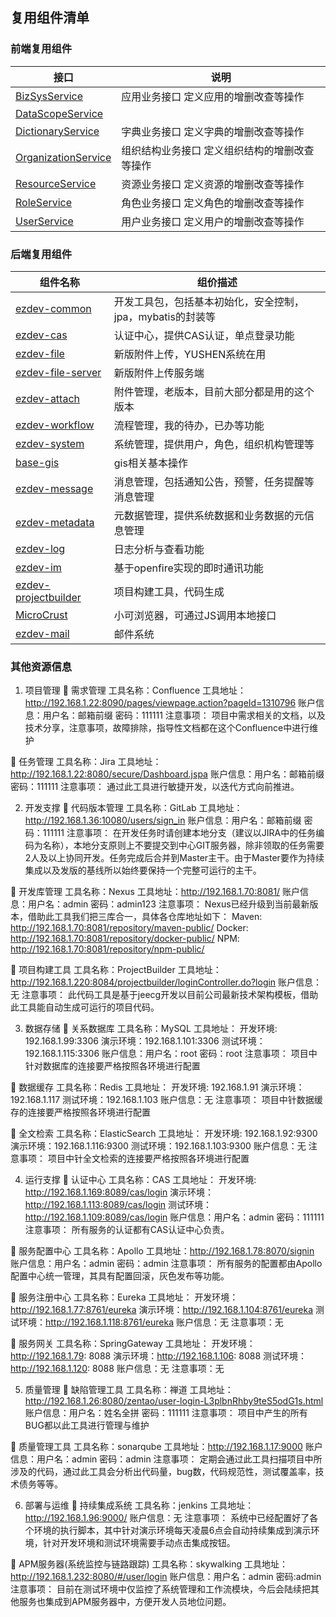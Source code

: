 ## 复用组件清单 ##

### 前端复用组件 ###
<table class="typeSummary" border="0" cellpadding="3" cellspacing="0">
<tbody><tr>
<th class="colFirst" scope="col">接口</th>
<th class="colLast" scope="col">说明</th>
</tr>
</tbody><tbody>
<tr class="altColor">
<td class="colFirst"><a href="../../../../com/chrtc/system/service/BizSysService.html" >BizSysService</a></td>
<td class="colLast">
<div class="block">应用业务接口
 定义应用的增删改查等操作</div>
</td>
</tr>
<tr class="rowColor">
<td class="colFirst"><a href="../../../../com/chrtc/system/service/DataScopeService.html" >DataScopeService</a></td>
<td class="colLast">&nbsp;</td>
</tr>
<tr class="altColor">
<td class="colFirst"><a href="../../../../com/chrtc/system/service/DictionaryService.html" >DictionaryService</a></td>
<td class="colLast">
<div class="block">字典业务接口
 定义字典的增删改查等操作</div>
</td>
</tr>
<tr class="rowColor">
<td class="colFirst"><a href="../../../../com/chrtc/system/service/OrganizationService.html" >OrganizationService</a></td>
<td class="colLast">
<div class="block">组织结构业务接口
 定义组织结构的增删改查等操作</div>
</td>
</tr>
<tr class="altColor">
<td class="colFirst"><a href="../../../../com/chrtc/system/service/ResourceService.html" >ResourceService</a></td>
<td class="colLast">
<div class="block">资源业务接口
 定义资源的增删改查等操作</div>
</td>
</tr>
<tr class="rowColor">
<td class="colFirst"><a href="../../../../com/chrtc/system/service/RoleService.html" >RoleService</a></td>
<td class="colLast">
<div class="block">角色业务接口
 定义角色的增删改查等操作</div>
</td>
</tr>
<tr class="altColor">
<td class="colFirst"><a href="../../../../com/chrtc/system/service/UserService.html" >UserService</a></td>
<td class="colLast">
<div class="block">用户业务接口
 定义用户的增删改查等操作</div>
</td>
</tr>
</tbody>
</table>

### 后端复用组件 ###
<table class="typeSummary" border="0" cellpadding="3" cellspacing="0">
<tbody><tr>
<th class="colFirst" scope="col">组件名称</th>
<th class="colLast" scope="col">组价描述</th>
</tr>
</tbody><tbody>
<tr class="altColor">
<td class="colFirst"><a href="http://192.168.1.36:10080/ezdev/ezdev-common" >ezdev-common</a></td>
<td class="colLast">
<div class="block">
 开发工具包，包括基本初始化，安全控制，jpa，mybatis的封装等</div>
</td>
</tr>

<tr class="altColor">
<td class="colFirst"><a href="http://192.168.1.36:10080/ezdev/ezdev-cas" >ezdev-cas</a></td>
<td class="colLast">
<div class="block">
 认证中心，提供CAS认证，单点登录功能</div>
</td>
</tr>

<tr class="rowColor">
<td class="colFirst"><a href="http://192.168.1.36:10080/ezdev/ezdev-file" >ezdev-file</a></td>
<td class="colLast">
<div class="block">
 新版附件上传，YUSHEN系统在用</div>
</td>
</tr>

<tr class="rowColor">
<td class="colFirst"><a href="http://192.168.1.36:10080/ezdev/ezdev-file-server" >ezdev-file-server</a></td>
<td class="colLast">
<div class="block">
 新版附件上传服务端</div>
</td>
</tr>

<tr class="rowColor">
<td class="colFirst"><a href="http://192.168.1.36:10080/ezdev/ezdev-attach" >ezdev-attach</a></td>
<td class="colLast">
<div class="block">
 附件管理，老版本，目前大部分都是用的这个版本</div>
</td>
</tr>


<tr class="altColor">
<td class="colFirst"><a href="http://192.168.1.36:10080/ezdev/ezdev-workflow" >ezdev-workflow</a></td>
<td class="colLast">
<div class="block">
 流程管理，我的待办，已办等功能</div>
</td>
</tr>
<tr class="rowColor">
<td class="colFirst"><a href="http://192.168.1.36:10080/ezdev/ezdev-system" >ezdev-system</a></td>
<td class="colLast">
<div class="block">
 系统管理，提供用户，角色，组织机构管理等</div>
</td>
</tr>
<tr class="altColor">
<td class="colFirst"><a href="http://192.168.1.36:10080/ezdev/base-gis" >base-gis</a></td>
<td class="colLast">
<div class="block">
 gis相关基本操作</div>
</td>
</tr>

<tr class="altColor">
<td class="colFirst"><a href="http://192.168.1.36:10080/ezdev/ezdev-message" >ezdev-message</a></td>
<td class="colLast">
<div class="block">
 消息管理，包括通知公告，预警，任务提醒等消息管理</div>
</td>
</tr>

<tr class="altColor">
<td class="colFirst"><a href="http://192.168.1.36:10080/ezdev/ezdev-metadata" >ezdev-metadata</a></td>
<td class="colLast">
<div class="block">
 元数据管理，提供系统数据和业务数据的元信息管理</div>
</td>
</tr>

<tr class="altColor">
<td class="colFirst"><a href="http://192.168.1.36:10080/ezdev/ezdev-log" >ezdev-log</a></td>
<td class="colLast">
<div class="block">
 日志分析与查看功能</div>
</td>
</tr>

<tr class="altColor">
<td class="colFirst"><a href="http://192.168.1.36:10080/ezdev/im" >ezdev-im</a></td>
<td class="colLast">
<div class="block">
 基于openfire实现的即时通讯功能</div>
</td>
</tr>

<tr class="altColor">
<td class="colFirst"><a href="http://192.168.1.36:10080/ezdev/ezdev-projectbuilder" >ezdev-projectbuilder</a></td>
<td class="colLast">
<div class="block">
 项目构建工具，代码生成</div>
</td>
</tr>

<tr class="altColor">
<td class="colFirst"><a href="http://192.168.1.36:10080/ezdev/MicroCrust" >MicroCrust</a></td>
<td class="colLast">
<div class="block">
 小可浏览器，可通过JS调用本地接口</div>
</td>
</tr>

<tr class="altColor">
<td class="colFirst"><a href="http://192.168.1.36:10080/ezdev/ezdev-mail" >ezdev-mail</a></td>
<td class="colLast">
<div class="block">
 邮件系统</div>
</td>
</tr>

</tbody>
</table>

### 其他资源信息 ###
1.	项目管理
	需求管理
工具名称：Confluence
工具地址：http://192.168.1.22:8090/pages/viewpage.action?pageId=1310796
账户信息：用户名：邮箱前缀 密码：111111
注意事项：
	项目中需求相关的文档，以及技术分享，注意事项，故障排除，指导性文档都在这个Confluence中进行维护

	任务管理
工具名称：Jira
工具地址：http://192.168.1.22:8080/secure/Dashboard.jspa
账户信息：用户名：邮箱前缀 密码：111111
注意事项：
	通过此工具进行敏捷开发，以迭代方式向前推进。

2.	开发支撑
	代码版本管理
工具名称：GitLab
工具地址：http://192.168.1.36:10080/users/sign_in
账户信息：用户名：邮箱前缀 密码：111111
注意事项：
	在开发任务时请创建本地分支（建议以JIRA中的任务编码为名称），本地分支原则上不要提交到中心GIT服务器，除非领取的任务需要2人及以上协同开发。任务完成后合并到Master主干。由于Master要作为持续集成以及发版的基线所以始终要保持一个完整可运行的主干。

	开发库管理
工具名称：Nexus
工具地址：http://192.168.1.70:8081/
账户信息：用户名：admin 密码：admin123
注意事项：
	Nexus已经升级到当前最新版本，借助此工具我们把三库合一，具体各仓库地址如下：
Maven: http://192.168.1.70:8081/repository/maven-public/
Docker: http://192.168.1.70:8081/repository/docker-public/
NPM: http://192.168.1.70:8081/repository/npm-public/ 

	项目构建工具
工具名称：ProjectBuilder
工具地址：http://192.168.1.220:8084/projectbuilder/loginController.do?login
账户信息：无
注意事项：
	此代码工具是基于jeecg开发以目前公司最新技术架构模板，借助此工具能自动生成可运行的项目代码。

3.	数据存储
	关系数据库
工具名称：MySQL
工具地址：
	开发环境: 192.168.1.99:3306
	演示环境：192.168.1.101:3306
	测试环境：192.168.1.115:3306 
账户信息：用户名：root 密码：root
注意事项：
	项目中针对数据库的连接要严格按照各环境进行配置

	数据缓存
工具名称：Redis
工具地址：
	开发环境: 192.168.1.91
	演示环境：192.168.1.117
	测试环境：192.168.1.103 
账户信息：无
注意事项：
	项目中针数据缓存的连接要严格按照各环境进行配置

	全文检索
工具名称：ElasticSearch
工具地址：
	开发环境: 192.168.1.92:9300
	演示环境：192.168.1.116:9300
	测试环境：192.168.1.103:9300 
账户信息：无
注意事项：
	项目中针全文检索的连接要严格按照各环境进行配置


4.	运行支撑
	认证中心
工具名称：CAS
工具地址：
	开发环境: http://192.168.1.169:8089/cas/login
	演示环境：http://192.168.1.113:8089/cas/login
	测试环境：http://192.168.1.109:8089/cas/login
账户信息：用户名：admin 密码：111111
注意事项：
	所有服务的认证都有CAS认证中心负责。

	服务配置中心
工具名称：Apollo
工具地址：http://192.168.1.78:8070/signin
账户信息：用户名：admin 密码：admin
注意事项：
	所有服务的配置都由Apollo配置中心统一管理，其具有配置回滚，灰色发布等功能。

	服务注册中心
工具名称：Eureka
工具地址：
开发环境：http://192.168.1.77:8761/eureka
	演示环境：http://192.168.1.104:8761/eureka
	测试环境：http://192.168.1.118:8761/eureka
账户信息：无
注意事项：无

	服务网关
工具名称：SpringGateway
工具地址：
开发环境：http://192.168.1.79: 8088
	演示环境：http://192.168.1.106: 8088
	测试环境：http://192.168.1.120: 8088
账户信息：无
注意事项：无

5.	质量管理
	缺陷管理工具
工具名称：禅道
工具地址：http://192.168.1.26:8080/zentao/user-login-L3plbnRhby9teS5odG1s.html
账户信息：用户名：姓名全拼 密码：111111
注意事项：
	项目中产生的所有BUG都以此工具进行管理与维护

	质量管理工具
工具名称：sonarqube
工具地址：http://192.168.1.17:9000
账户信息：用户名：admin 密码：admin
注意事项：
	定期会通过此工具扫描项目中所涉及的代码，通过此工具会分析出代码量，bug数，代码规范性，测试覆盖率，技术债务等等。

6.	部署与运维
	持续集成系统
工具名称：jenkins
工具地址：http://192.168.1.96:9000/
账户信息：无
注意事项：
	系统中已经配置好了各个环境的执行脚本，其中针对演示环境每天凌晨6点会自动持续集成到演示环境，针对开发环境和测试环境需要手动点击集成按钮。

	APM服务器(系统监控与链路跟踪)
工具名称：skywalking
工具地址：http://192.168.1.232:8080/#/user/login
账户信息：用户名：admin 密码:admin
注意事项：
	目前在测试环境中仅监控了系统管理和工作流模块，今后会陆续把其他服务也集成到APM服务器中，方便开发人员地位问题。
